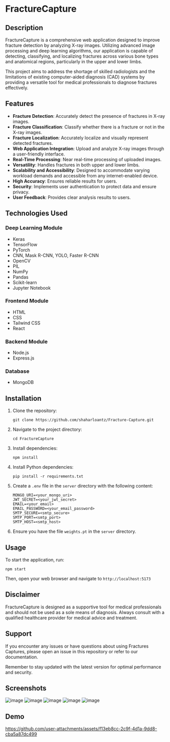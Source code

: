 # FractureCapture



## Description

FractureCapture is a comprehensive web application designed to improve fracture detection by analyzing X-ray images. Utilizing advanced image processing and deep learning algorithms, our application is capable of detecting, classifying, and localizing fractures across various bone types and anatomical regions, particularly in the upper and lower limbs.

This project aims to address the shortage of skilled radiologists and the limitations of existing computer-aided diagnosis (CAD) systems by providing a versatile tool for medical professionals to diagnose fractures effectively.

## Features

- **Fracture Detection**: Accurately detect the presence of fractures in X-ray images.
- **Fracture Classification**: Classify whether there is a fracture or not in the X-ray images.
- **Fracture Localization**: Accurately localize and visually represent detected fractures.
- **Web Application Integration**: Upload and analyze X-ray images through a user-friendly interface.
- **Real-Time Processing**: Near real-time processing of uploaded images.
- **Versatility**: Handles fractures in both upper and lower limbs.
- **Scalability and Accessibility**: Designed to accommodate varying workload demands and accessible from any internet-enabled device.
- **High Accuracy**: Ensures reliable results for users.
- **Security**: Implements user authentication to protect data and ensure privacy.
- **User Feedback**: Provides clear analysis results to users.

## Technologies Used

### Deep Learning Module
- Keras
- TensorFlow
- PyTorch
- CNN, Mask R-CNN, YOLO, Faster R-CNN
- OpenCV
- PIL
- NumPy
- Pandas
- Scikit-learn
- Jupyter Notebook

### Frontend Module
- HTML
- CSS
- Tailwind CSS
- React

### Backend Module
- Node.js
- Express.js

### Database
- MongoDB


## Installation

1. Clone the repository:
   ```
   git clone https://github.com/shaharloantz/Fracture-Capture.git
   ```
2. Navigate to the project directory:
   ```
   cd FractureCapture
   ```
3. Install dependencies:
   ```
   npm install
   ```
4. Install Python dependencies:
   ```
   pip install -r requirements.txt
   ```
5. Create a `.env` file in the `server` directory with the following content:
   ```
   MONGO_URI=<your_mongo_uri>
   JWT_SECRET=<your_jwt_secret>
   EMAIL=<your_email>
   EMAIL_PASSWORD=<your_email_password>
   SMTP_SECURE=<smtp_secure>
   SMTP_PORT=<smtp_port>
   SMTP_HOST=<smtp_host>
6. Ensure you have the file `weights.pt` in the `server` directory.

## Usage

To start the application, run:

```
npm start
```

Then, open your web browser and navigate to `http://localhost:5173`


## Disclaimer

FractureCapture is designed as a supportive tool for medical professionals and should not be used as a sole means of diagnosis. Always consult with a qualified healthcare provider for medical advice and treatment.


## Support

If you encounter any issues or have questions about using Fractures Captures, please open an issue in this repository or refer to our documentation.

Remember to stay updated with the latest version for optimal performance and security.


## Screenshots
![image](https://github.com/user-attachments/assets/1ed53c67-4e5e-4f8d-be57-2dd21f782586)
![image](https://github.com/user-attachments/assets/6f4c88d0-5f5f-4b1b-9830-f60adad678bb)
![image](https://github.com/user-attachments/assets/bed1bae6-166a-4dce-99f0-03b558a54b63)
![image](https://github.com/user-attachments/assets/5f9b394a-64f7-4fdf-94cf-c720b7d57fd7)
![image](https://github.com/user-attachments/assets/e6e1e2a1-543a-46d9-bb95-413dc505b8d9)

## Demo

https://github.com/user-attachments/assets/f13eb8cc-2c9f-4d1a-9dd8-cba5a87dc499



